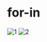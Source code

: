 # for-in
![1](https://user-images.githubusercontent.com/108763119/180066602-cfeb0fa0-cc61-4ed1-863e-f13faf1fd139.jpg)
![2](https://user-images.githubusercontent.com/108763119/180066979-b54b8f76-bcee-4c2f-a6f3-70013e48de62.jpg)
